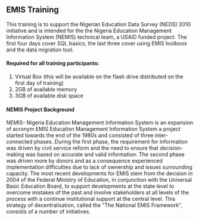 ## EMIS Training

This training is to support the Nigerian Education Data Survey (NEDS) 2010 initiative and is intended for the the Nigeria Education Management Information System (NEMIS) technical team, a USAID funded project.  The first four days cover SQL basics, the last three cover using EMIS toolboox and the data migration tool.


#### Required for all training participants:

1. Virtual Box (this will be available on the flash drive distributed on the first day of training)
2. 2GB of available memory
3. 3GB of available  disk space

#### NEMIS Project Background

NEMIS- Nigeria Education Management Information System is an expansion of acronym EMIS Education Management Information System a project started towards the end of the 1980s and consisted of three inter-connected phases. During the first phase, the requirement for information was driven by civil service reform and the need to ensure that decision-making was based on accurate and valid information. The second phase was driven more by donors and as a consequence experienced implementation difficulties due to lack of ownership and issues surrounding capacity. The most recent developments for EMIS stem from the decision in 2004 of the Federal Ministry of Education, in conjunction with the Universal Basic Education Board, to support developments at the state level to overcome mistakes of the past and involve stakeholders at all levels of the process with a continue institutional support at the central level. This strategy of decentralisation, called the "The National EMIS Framework", consists of a number of initiatives. 